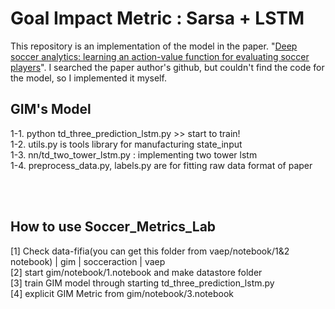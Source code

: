 # Goal Impact Metric : Sarsa + LSTM

This repository is an implementation of the model in the paper. "[Deep soccer analytics: learning an action-value function for evaluating soccer players](https://link.springer.com/article/10.1007/s10618-020-00705-9)". I searched the paper author's github, but couldn't find the code for the model, so I implemented it myself.


## GIM's Model <br>
1-1. python td_three_prediction_lstm.py >> start to train! <br>
1-2. utils.py is tools library for manufacturing state_input <br>
1-3. nn/td_two_tower_lstm.py : implementing two tower lstm <br>
1-4. preprocess_data.py, labels.py are for fitting raw data format of paper <br> 

<br><br>

## How to use Soccer_Metrics_Lab <br>
[1] Check data-fifia(you can get this folder from vaep/notebook/1&2 notebook) | gim | socceraction | vaep <br>
[2] start gim/notebook/1.notebook and make datastore folder <br>
[3] train GIM model through starting td_three_prediction_lstm.py <br>
[4] explicit GIM Metric from gim/notebook/3.notebook <br>
